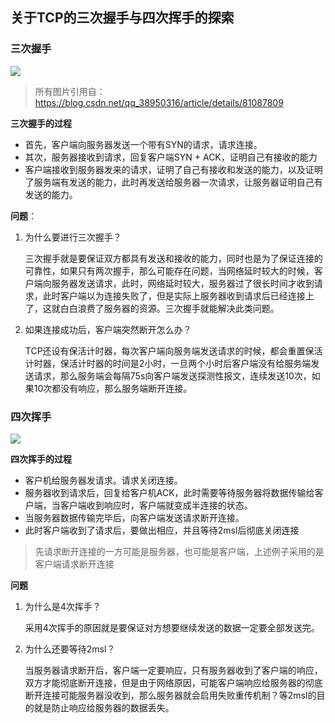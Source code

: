 ## 关于TCP的三次握手与四次挥手的探索

### 三次握手

![](https://img-blog.csdn.net/20180717202520531?watermark/2/text/aHR0cHM6Ly9ibG9nLmNzZG4ubmV0L3FxXzM4OTUwMzE2/font/5a6L5L2T/fontsize/400/fill/I0JBQkFCMA==/dissolve/70 )

> 所有图片引用自：<https://blog.csdn.net/qq_38950316/article/details/81087809> 

**三次握手的过程**

+ 首先，客户端向服务器发送一个带有SYN的请求，请求连接。
+ 其次，服务器接收到请求，回复客户端SYN + ACK，证明自己有接收的能力
+ 客户端接收到服务器发来的请求，证明了自己有接收和发送的能力，以及证明了服务端有发送的能力，此时再发送给服务器一次请求，让服务器证明自己有发送的能力。

**问题**：

1. 为什么要进行三次握手？

   三次握手就是要保证双方都具有发送和接收的能力，同时也是为了保证连接的可靠性，如果只有两次握手，那么可能存在问题，当网络延时较大的时候，客户端向服务器发送请求，此时，网络延时较大，服务器过了很长时间才收到请求，此时客户端以为连接失败了，但是实际上服务器收到请求后已经连接上了，这就白白浪费了服务器的资源。三次握手就能解决此类问题。

2. 如果连接成功后，客户端突然断开怎么办？

   TCP还设有保活计时器，每次客户端向服务端发送请求的时候，都会重置保活计时器，保活计时器的时间是2小时，一旦两个小时后客户端没有给服务端发送请求，那么服务端会每隔75s向客户端发送探测性报文，连续发送10次，如果10次都没有响应，那么服务端断开连接。

### 四次挥手

![](https://img-blog.csdn.net/20180717204202563?watermark/2/text/aHR0cHM6Ly9ibG9nLmNzZG4ubmV0L3FxXzM4OTUwMzE2/font/5a6L5L2T/fontsize/400/fill/I0JBQkFCMA==/dissolve/70 )

**四次挥手的过程**

+ 客户机给服务器发请求。请求关闭连接。
+ 服务器收到请求后，回复给客户机ACK，此时需要等待服务器将数据传输给客户端，当客户端收到响应时，客户端就变成半连接的状态。
+ 当服务器数据传输完毕后，向客户端发送请求断开连接。
+ 此时客户端收到了请求后，要做出相应，并且等待2msl后彻底关闭连接

> 先请求断开连接的一方可能是服务器，也可能是客户端，上述例子采用的是客户端请求断开连接

**问题**

1. 为什么是4次挥手？

   采用4次挥手的原因就是要保证对方想要继续发送的数据一定要全部发送完。

2. 为什么还要等待2msl？

   当服务器请求断开后，客户端一定要响应，只有服务器收到了客户端的响应，双方才能彻底断开连接，但是由于网络原因，可能客户端响应给服务器的彻底断开连接可能服务器没收到，那么服务器就会启用失败重传机制？等2msl的目的就是防止响应给服务器的数据丢失。